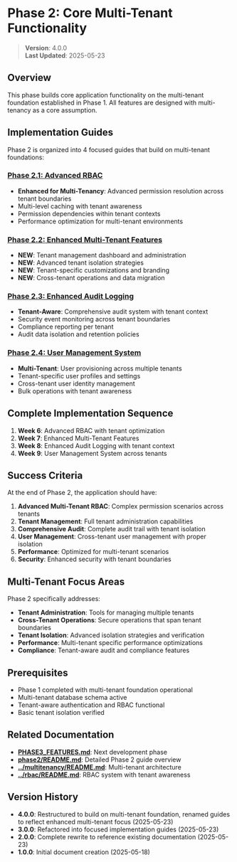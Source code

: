 
# Phase 2: Core Multi-Tenant Functionality

> **Version**: 4.0.0  
> **Last Updated**: 2025-05-23

## Overview

This phase builds core application functionality on the multi-tenant foundation established in Phase 1. All features are designed with multi-tenancy as a core assumption.

## Implementation Guides

Phase 2 is organized into 4 focused guides that build on multi-tenant foundations:

### [Phase 2.1: Advanced RBAC](phase2/ADVANCED_RBAC.md)
- **Enhanced for Multi-Tenancy**: Advanced permission resolution across tenant boundaries
- Multi-level caching with tenant awareness
- Permission dependencies within tenant contexts
- Performance optimization for multi-tenant environments

### [Phase 2.2: Enhanced Multi-Tenant Features](phase2/ENHANCED_MULTI_TENANT.md)
- **NEW**: Tenant management dashboard and administration
- **NEW**: Advanced tenant isolation strategies
- **NEW**: Tenant-specific customizations and branding
- **NEW**: Cross-tenant operations and data migration

### [Phase 2.3: Enhanced Audit Logging](phase2/ENHANCED_AUDIT_LOGGING.md)
- **Tenant-Aware**: Comprehensive audit system with tenant context
- Security event monitoring across tenant boundaries
- Compliance reporting per tenant
- Audit data isolation and retention policies

### [Phase 2.4: User Management System](phase2/USER_MANAGEMENT_SYSTEM.md)
- **Multi-Tenant**: User provisioning across multiple tenants
- Tenant-specific user profiles and settings
- Cross-tenant user identity management
- Bulk operations with tenant awareness

## Complete Implementation Sequence

1. **Week 6**: Advanced RBAC with tenant optimization
2. **Week 7**: Enhanced Multi-Tenant Features  
3. **Week 8**: Enhanced Audit Logging with tenant context
4. **Week 9**: User Management System across tenants

## Success Criteria

At the end of Phase 2, the application should have:

1. **Advanced Multi-Tenant RBAC**: Complex permission scenarios across tenants
2. **Tenant Management**: Full tenant administration capabilities
3. **Comprehensive Audit**: Complete audit trail with tenant isolation
4. **User Management**: Cross-tenant user management with proper isolation
5. **Performance**: Optimized for multi-tenant scenarios
6. **Security**: Enhanced security with tenant boundaries

## Multi-Tenant Focus Areas

Phase 2 specifically addresses:

- **Tenant Administration**: Tools for managing multiple tenants
- **Cross-Tenant Operations**: Secure operations that span tenant boundaries
- **Tenant Isolation**: Advanced isolation strategies and verification
- **Performance**: Multi-tenant specific performance optimizations
- **Compliance**: Tenant-aware audit and compliance features

## Prerequisites

- Phase 1 completed with multi-tenant foundation operational
- Multi-tenant database schema active
- Tenant-aware authentication and RBAC functional
- Basic tenant isolation verified

## Related Documentation

- **[PHASE3_FEATURES.md](PHASE3_FEATURES.md)**: Next development phase
- **[phase2/README.md](phase2/README.md)**: Detailed Phase 2 guide overview
- **[../multitenancy/README.md](../multitenancy/README.md)**: Multi-tenant architecture
- **[../rbac/README.md](../rbac/README.md)**: RBAC system with tenant awareness

## Version History

- **4.0.0**: Restructured to build on multi-tenant foundation, renamed guides to reflect enhanced multi-tenant focus (2025-05-23)
- **3.0.0**: Refactored into focused implementation guides (2025-05-23)
- **2.0.0**: Complete rewrite to reference existing documentation (2025-05-23)
- **1.0.0**: Initial document creation (2025-05-18)

